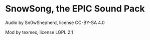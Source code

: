 # SnowSong, the EPIC Sound Pack

Audio by Sn0wShepherd, license CC-BY-SA 4.0

Mod by texmex, license LGPL 2.1

